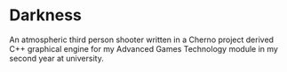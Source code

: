# Darkness
An atmospheric third person shooter written in a Cherno project derived C++ graphical engine for my Advanced Games Technology module in my second year at university. 

